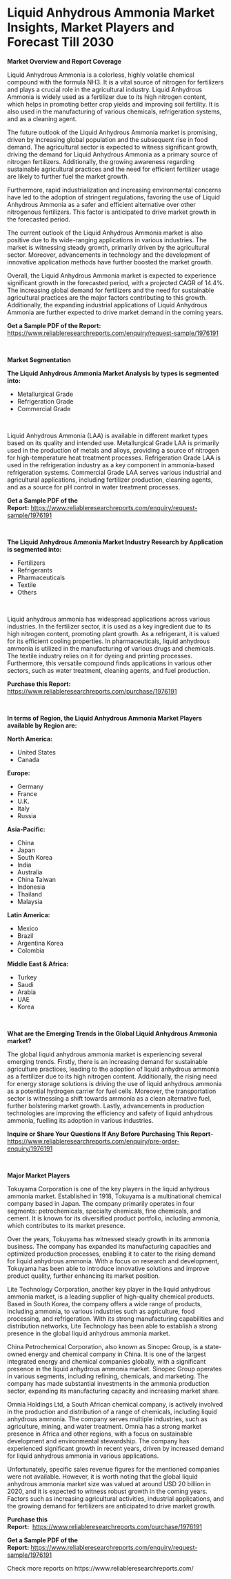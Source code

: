 <p><h1>Liquid Anhydrous Ammonia Market Insights, Market Players and Forecast Till 2030</h1></p><p><strong>Market Overview and Report Coverage</strong></p>
<p><p>Liquid Anhydrous Ammonia is a colorless, highly volatile chemical compound with the formula NH3. It is a vital source of nitrogen for fertilizers and plays a crucial role in the agricultural industry. Liquid Anhydrous Ammonia is widely used as a fertilizer due to its high nitrogen content, which helps in promoting better crop yields and improving soil fertility. It is also used in the manufacturing of various chemicals, refrigeration systems, and as a cleaning agent.</p><p>The future outlook of the Liquid Anhydrous Ammonia market is promising, driven by increasing global population and the subsequent rise in food demand. The agricultural sector is expected to witness significant growth, driving the demand for Liquid Anhydrous Ammonia as a primary source of nitrogen fertilizers. Additionally, the growing awareness regarding sustainable agricultural practices and the need for efficient fertilizer usage are likely to further fuel the market growth.</p><p>Furthermore, rapid industrialization and increasing environmental concerns have led to the adoption of stringent regulations, favoring the use of Liquid Anhydrous Ammonia as a safer and efficient alternative over other nitrogenous fertilizers. This factor is anticipated to drive market growth in the forecasted period.</p><p>The current outlook of the Liquid Anhydrous Ammonia market is also positive due to its wide-ranging applications in various industries. The market is witnessing steady growth, primarily driven by the agricultural sector. Moreover, advancements in technology and the development of innovative application methods have further boosted the market growth.</p><p>Overall, the Liquid Anhydrous Ammonia market is expected to experience significant growth in the forecasted period, with a projected CAGR of 14.4%. The increasing global demand for fertilizers and the need for sustainable agricultural practices are the major factors contributing to this growth. Additionally, the expanding industrial applications of Liquid Anhydrous Ammonia are further expected to drive market demand in the coming years.</p></p>
<p><strong>Get a Sample PDF of the Report:</strong> <a href="https://www.reliableresearchreports.com/enquiry/request-sample/1976191">https://www.reliableresearchreports.com/enquiry/request-sample/1976191</a></p>
<p>&nbsp;</p>
<p><strong>Market Segmentation</strong></p>
<p><strong>The Liquid Anhydrous Ammonia Market Analysis by types is segmented into:</strong></p>
<p><ul><li>Metallurgical Grade</li><li>Refrigeration Grade</li><li>Commercial Grade</li></ul></p>
<p>&nbsp;</p>
<p><p>Liquid Anhydrous Ammonia (LAA) is available in different market types based on its quality and intended use. Metallurgical Grade LAA is primarily used in the production of metals and alloys, providing a source of nitrogen for high-temperature heat treatment processes. Refrigeration Grade LAA is used in the refrigeration industry as a key component in ammonia-based refrigeration systems. Commercial Grade LAA serves various industrial and agricultural applications, including fertilizer production, cleaning agents, and as a source for pH control in water treatment processes.</p></p>
<p><strong>Get a Sample PDF of the Report:</strong>&nbsp;<a href="https://www.reliableresearchreports.com/enquiry/request-sample/1976191">https://www.reliableresearchreports.com/enquiry/request-sample/1976191</a></p>
<p>&nbsp;</p>
<p><strong>The Liquid Anhydrous Ammonia Market Industry Research by Application is segmented into:</strong></p>
<p><ul><li>Fertilizers</li><li>Refrigerants</li><li>Pharmaceuticals</li><li>Textile</li><li>Others</li></ul></p>
<p>&nbsp;</p>
<p><p>Liquid anhydrous ammonia has widespread applications across various industries. In the fertilizer sector, it is used as a key ingredient due to its high nitrogen content, promoting plant growth. As a refrigerant, it is valued for its efficient cooling properties. In pharmaceuticals, liquid anhydrous ammonia is utilized in the manufacturing of various drugs and chemicals. The textile industry relies on it for dyeing and printing processes. Furthermore, this versatile compound finds applications in various other sectors, such as water treatment, cleaning agents, and fuel production.</p></p>
<p><strong>Purchase this Report:</strong>&nbsp; <a href="https://www.reliableresearchreports.com/purchase/1976191">https://www.reliableresearchreports.com/purchase/1976191</a></p>
<p>&nbsp;</p>
<p><strong>In terms of Region, the Liquid Anhydrous Ammonia Market Players available by Region are:</strong></p>
<p>
    <p> <strong> North America: </strong>
        <ul>
            <li>United States</li>
            <li>Canada</li>
        </ul>
        </p> 
    <p> <strong> Europe: </strong>
        <ul>
            <li>Germany</li>
            <li>France</li>
            <li>U.K.</li>
            <li>Italy</li>
            <li>Russia</li>
        </ul>
        </p> 
    <p> <strong> Asia-Pacific: </strong>
        <ul>
            <li>China</li>
            <li>Japan</li>
            <li>South Korea</li>
            <li>India</li>
            <li>Australia</li>
            <li>China Taiwan</li>
            <li>Indonesia</li>
            <li>Thailand</li>
            <li>Malaysia</li>
        </ul>
        </p> 
    <p> <strong> Latin America: </strong>
        <ul>
            <li>Mexico</li>
            <li>Brazil</li>
            <li>Argentina Korea</li>
            <li>Colombia</li>
        </ul>
        </p> 
    <p> <strong> Middle East & Africa: </strong>
        <ul>
            <li>Turkey</li>
            <li>Saudi</li>
            <li>Arabia</li>
            <li>UAE</li>
            <li>Korea</li>
        </ul>
    </p>
    </p>
<p>&nbsp;</p>
<p><strong>What are the Emerging Trends in the Global Liquid Anhydrous Ammonia market?</strong></p>
<p><p>The global liquid anhydrous ammonia market is experiencing several emerging trends. Firstly, there is an increasing demand for sustainable agriculture practices, leading to the adoption of liquid anhydrous ammonia as a fertilizer due to its high nitrogen content. Additionally, the rising need for energy storage solutions is driving the use of liquid anhydrous ammonia as a potential hydrogen carrier for fuel cells. Moreover, the transportation sector is witnessing a shift towards ammonia as a clean alternative fuel, further bolstering market growth. Lastly, advancements in production technologies are improving the efficiency and safety of liquid anhydrous ammonia, fuelling its adoption in various industries.</p></p>
<p><strong>Inquire or Share Your Questions If Any Before Purchasing This Report</strong>- <a href="https://www.reliableresearchreports.com/enquiry/pre-order-enquiry/1976191">https://www.reliableresearchreports.com/enquiry/pre-order-enquiry/1976191</a></p>
<p>&nbsp;</p>
<p><strong>Major Market Players</strong></p>
<p><p>Tokuyama Corporation is one of the key players in the liquid anhydrous ammonia market. Established in 1918, Tokuyama is a multinational chemical company based in Japan. The company primarily operates in four segments: petrochemicals, specialty chemicals, fine chemicals, and cement. It is known for its diversified product portfolio, including ammonia, which contributes to its market presence.</p><p>Over the years, Tokuyama has witnessed steady growth in its ammonia business. The company has expanded its manufacturing capacities and optimized production processes, enabling it to cater to the rising demand for liquid anhydrous ammonia. With a focus on research and development, Tokuyama has been able to introduce innovative solutions and improve product quality, further enhancing its market position.</p><p>Lite Technology Corporation, another key player in the liquid anhydrous ammonia market, is a leading supplier of high-quality chemical products. Based in South Korea, the company offers a wide range of products, including ammonia, to various industries such as agriculture, food processing, and refrigeration. With its strong manufacturing capabilities and distribution networks, Lite Technology has been able to establish a strong presence in the global liquid anhydrous ammonia market.</p><p>China Petrochemical Corporation, also known as Sinopec Group, is a state-owned energy and chemical company in China. It is one of the largest integrated energy and chemical companies globally, with a significant presence in the liquid anhydrous ammonia market. Sinopec Group operates in various segments, including refining, chemicals, and marketing. The company has made substantial investments in the ammonia production sector, expanding its manufacturing capacity and increasing market share.</p><p>Omnia Holdings Ltd, a South African chemical company, is actively involved in the production and distribution of a range of chemicals, including liquid anhydrous ammonia. The company serves multiple industries, such as agriculture, mining, and water treatment. Omnia has a strong market presence in Africa and other regions, with a focus on sustainable development and environmental stewardship. The company has experienced significant growth in recent years, driven by increased demand for liquid anhydrous ammonia in various applications.</p><p>Unfortunately, specific sales revenue figures for the mentioned companies were not available. However, it is worth noting that the global liquid anhydrous ammonia market size was valued at around USD 20 billion in 2020, and it is expected to witness robust growth in the coming years. Factors such as increasing agricultural activities, industrial applications, and the growing demand for fertilizers are anticipated to drive market growth.</p></p>
<p><strong>Purchase this Report:</strong>&nbsp;&nbsp;<a href="https://www.reliableresearchreports.com/purchase/1976191">https://www.reliableresearchreports.com/purchase/1976191</a></p>
<p></p>
<p><strong>Get a Sample PDF of the Report:</strong>&nbsp;<a href="https://www.reliableresearchreports.com/enquiry/request-sample/1976191">https://www.reliableresearchreports.com/enquiry/request-sample/1976191</a></p>
<p>Check more reports on https://www.reliableresearchreports.com/</p>